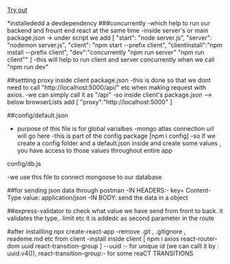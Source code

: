 [Try out](https://rocky-escarpment-84617.herokuapp.com/)











*installededd a devdependency ###concurrently
-which help to run our backend and frount end react at the same time
-inside server's or main package.json -> under script we add [
"start": "node server.js",
"server": "nodemon server.js",
"client": "npm start --prefix client",
"clientinstall":"npm install --prefix client",
"dev":"concurrently \"npm run server\" \"npm run client\""
]
-this will help to run client and server concurrently when we call "npm run dev"

##settting proxy inside client package.json
-this is done so that we dont need to call "http://localhost:5000/api/" etc when making request with axios.
-we can simply call it as "/api"
-so inside client's package.json --> below browserLists add
[
"proxy":"http://localhost:5000"
]

##config/default.json

- purpose of this file is for global varialbes
  -mongo atlas connection url will go here
  -this is part of the config package [npm i config]
  -so if we create a config folder and a default.json inside and create some values , you
  have access to those values throughout entire app

config/db.js

-we use this file to connect mongoose to our database

##for sending json data through postman
-IN HEADERS:- key= Content-Type value: application/json
-IN BODY: send the data in a object

##express-validator
to check what value we have send from front to back. it validates the type.. limit etc
it is addedc as second parameter in the route

#after installling npx create-react-app
-remove .git , .gitignore , reademe.md etc from client
-install inside client [ npm i axios react-router-dom uuid react-transition-group ]
--uuid :- for unique id (we can calll it by : uuid.v4()), react-transition-group:- for some reaCT TRANSITIONS
